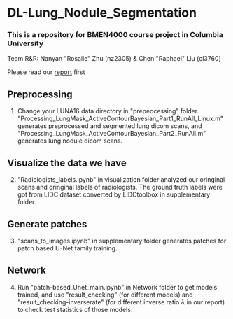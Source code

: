 # DL-Lung_Nodule_Segmentation
### This is a repository for BMEN4000 course project in Columbia University

Team R&R: Nanyan "Rosalie" Zhu (nz2305) & Chen "Raphael" Liu (cl3760)

Please read our [report](https://github.com/RosalieZhu/DL-Lung_Nodule_Segmentation/blob/master/BMEN4000_Final_Project_Report_nz2305_cl3760.pdf) first

## Preprocessing
1. Change your LUNA16 data directory in "prepeocessing" folder. "Processing_LungMask_ActiveContourBayesian_Part1_RunAll_Linux.m" generates preprocessed and segmented lung dicom scans, and "Processing_LungMask_ActiveContourBayesian_Part2_RunAll.m" generates lung nodule dicom scans.

## Visualize the data we have
2. "Radiologists_labels.ipynb" in visualization folder analyzed our oringinal scans and oringinal labels of radiologists. The ground truth labels were got from LIDC dataset converted by LIDCtoolbox in supplementary folder.

## Generate patches
3. "scans_to_images.ipynb" in supplementary folder generates patches for patch based U-Net family training.

## Network
4. Run "patch-based_Unet_main.ipynb" in Network folder to get models trained, and use "result_checking" (for different models) and "result_checking-inverserate" (for different inverse ratio $\lambda$ in our report) to check test statistics of those models.
